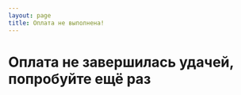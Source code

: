 ```yaml
---
layout: page
title: Оплата не выполнена!
---
```


# Оплата не завершилась удачей, попробуйте ещё раз
